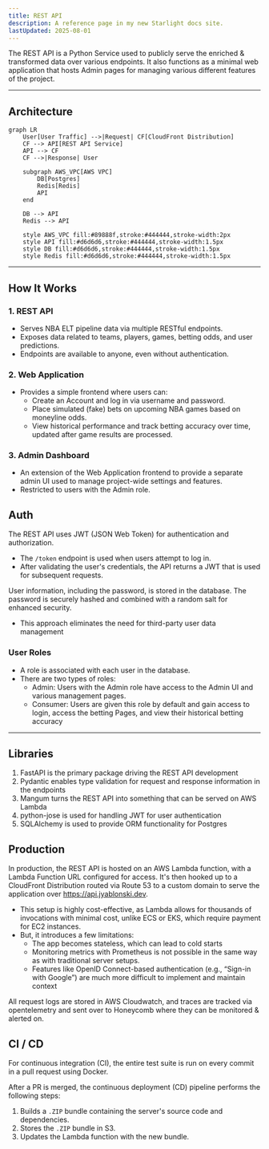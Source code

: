```yaml
---
title: REST API
description: A reference page in my new Starlight docs site.
lastUpdated: 2025-08-01
---
```


The REST API is a Python Service used to publicly serve the enriched & transformed data over various endpoints. It also functions as a minimal web application that hosts Admin pages for managing various different features of the project.

---
## Architecture

``` mermaid
graph LR
    User[User Traffic] -->|Request| CF[CloudFront Distribution]
    CF --> API[REST API Service]
    API --> CF
    CF -->|Response| User

    subgraph AWS_VPC[AWS VPC]
        DB[Postgres]
        Redis[Redis]
        API
    end

    DB --> API
    Redis --> API

    style AWS_VPC fill:#89888f,stroke:#444444,stroke-width:2px
    style API fill:#d6d6d6,stroke:#444444,stroke-width:1.5px
    style DB fill:#d6d6d6,stroke:#444444,stroke-width:1.5px
    style Redis fill:#d6d6d6,stroke:#444444,stroke-width:1.5px

```
---

## How It Works

### 1. REST API
- Serves NBA ELT pipeline data via multiple RESTful endpoints.
- Exposes data related to teams, players, games, betting odds, and user predictions.
- Endpoints are available to anyone, even without authentication.

### 2. Web Application
- Provides a simple frontend where users can:
  - Create an Account and log in via username and password.
  - Place simulated (fake) bets on upcoming NBA games based on moneyline odds.
  - View historical performance and track betting accuracy over time, updated after game results are processed.

### 3. Admin Dashboard
- An extension of the Web Application frontend to provide a separate admin UI used to manage project-wide settings and features.
- Restricted to users with the Admin role.


## Auth

The REST API uses JWT (JSON Web Token) for authentication and authorization.

- The `/token` endpoint is used when users attempt to log in.
- After validating the user's credentials, the API returns a JWT that is used for subsequent requests.

User information, including the password, is stored in the database. The password is securely hashed and combined with a random salt for enhanced security.

- This approach eliminates the need for third-party user data management

### User Roles
- A role is associated with each user in the database.
- There are two types of roles:
  - Admin: Users with the Admin role have access to the Admin UI and various management pages.
  - Consumer: Users are given this role by default and gain access to login, access the betting Pages, and view their historical betting accuracy

---
## Libraries

1. FastAPI is the primary package driving the REST API development
2. Pydantic enables type validation for request and response information in the endpoints
3. Mangum turns the REST API into something that can be served on AWS Lambda
4. python-jose is used for handling JWT for user authentication
5. SQLAlchemy is used to provide ORM functionality for Postgres

## Production

In production, the REST API is hosted on an AWS Lambda function, with a Lambda Function URL configured for access. It's then hooked up to a CloudFront Distribution routed via Route 53 to a custom domain to serve the application over https://api.jyablonski.dev.

- This setup is highly cost-effective, as Lambda allows for thousands of invocations with minimal cost, unlike ECS or EKS, which require payment for EC2 instances.
- But, it introduces a few limitations:
    - The app becomes stateless, which can lead to cold starts
    - Monitoring metrics with Prometheus is not possible in the same way as with traditional server setups.
    - Features like OpenID Connect-based authentication (e.g., “Sign-in with Google”) are much more difficult to implement and maintain context

All request logs are stored in AWS Cloudwatch, and traces are tracked via opentelemetry and sent over to Honeycomb where they can be monitored & alerted on.

## CI / CD

For continuous integration (CI), the entire test suite is run on every commit in a pull request using Docker.

After a PR is merged, the continuous deployment (CD) pipeline performs the following steps:

1. Builds a `.ZIP` bundle containing the server's source code and dependencies.
2. Stores the `.ZIP` bundle in S3.
3. Updates the Lambda function with the new bundle.
